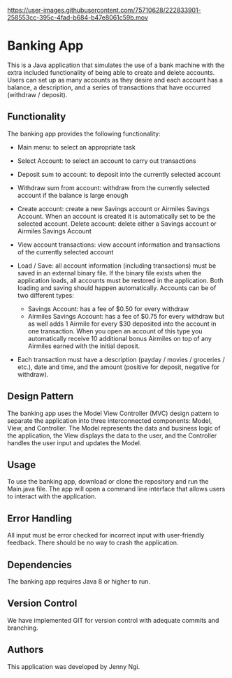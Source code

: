 https://user-images.githubusercontent.com/75710628/222833901-258553cc-395c-4fad-b684-b47e8061c59b.mov

# Banking App
This is a Java application that simulates the use of a bank machine with the extra included functionality of being able to create and delete accounts. Users can set up as many accounts as they desire and each account has a balance, a description, and a series of transactions that have occurred (withdraw / deposit).

## Functionality
The banking app provides the following functionality:

- Main menu: to select an appropriate task
- Select Account: to select an account to carry out transactions
- Deposit sum to account: to deposit into the currently selected account
- Withdraw sum from account: withdraw from the currently selected account if the balance is large enough
- Create account: create a new Savings account or Airmiles Savings Account. When an account is created it is automatically set to be the selected account.
Delete account: delete either a Savings account or Airmiles Savings Account
- View account transactions: view account information and transactions of the currently selected account
- Load / Save: all account information (including transactions) must be saved in an external binary file. If the binary file exists when the application loads, all accounts must be restored in the application. Both loading and saving should happen automatically.
Accounts can be of two different types:

    - Savings Account: has a fee of $0.50 for every withdraw
    - Airmiles Savings Account: has a fee of $0.75 for every withdraw but as well adds 1 Airmile for every $30 deposited into the account in one transaction. When you open an account of this type you automatically receive 10 additional bonus Airmiles on top of any Airmiles earned with the initial deposit.

- Each transaction must have a description (payday / movies / groceries / etc.), date and time, and the amount (positive for deposit, negative for withdraw).

## Design Pattern
The banking app uses the Model View Controller (MVC) design pattern to separate the application into three interconnected components: Model, View, and Controller. The Model represents the data and business logic of the application, the View displays the data to the user, and the Controller handles the user input and updates the Model.

## Usage
To use the banking app, download or clone the repository and run the Main.java file. The app will open a command line interface that allows users to interact with the application.

## Error Handling
All input must be error checked for incorrect input with user-friendly feedback. There should be no way to crash the application.

## Dependencies
The banking app requires Java 8 or higher to run.

## Version Control
We have implemented GIT for version control with adequate commits and branching.

## Authors
This application was developed by Jenny Ngi.

